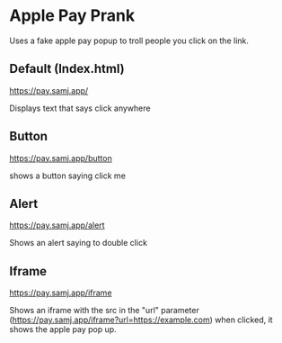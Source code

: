 # Apple Pay Prank

Uses a fake apple pay popup to troll people you click on the link.

## Default (Index.html)

https://pay.samj.app/

Displays text that says click anywhere

## Button

https://pay.samj.app/button

shows a button saying click me

## Alert

https://pay.samj.app/alert

Shows an alert saying to double click

## Iframe

https://pay.samj.app/iframe

Shows an iframe with the src in the "url" parameter (https://pay.samj.app/iframe?url=https://example.com) when clicked, it shows the apple pay pop up.


